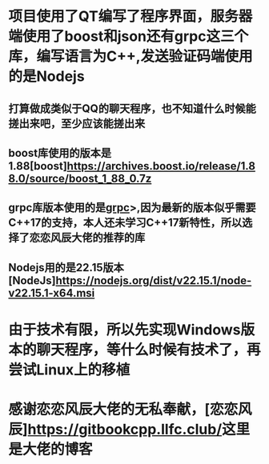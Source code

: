 # 项目使用了QT编写了程序界面，服务器端使用了boost和json还有grpc这三个库，编写语言为C++,发送验证码端使用的是Nodejs
## 打算做成类似于QQ的聊天程序，也不知道什么时候能搓出来吧，至少应该能搓出来
## boost库使用的版本是1.88[boost]<https://archives.boost.io/release/1.88.0/source/boost_1_88_0.7z>
## grpc库版本使用的是[grpc](https://gitee.com/mirrors/grpc-framework)>,因为最新的版本似乎需要C++17的支持，本人还未学习C++17新特性，所以选择了恋恋风辰大佬的推荐的库
## Nodejs用的是22.15版本[NodeJs]<https://nodejs.org/dist/v22.15.1/node-v22.15.1-x64.msi>
# 由于技术有限，所以先实现Windows版本的聊天程序，等什么时候有技术了，再尝试Linux上的移植
# 感谢恋恋风辰大佬的无私奉献，[恋恋风辰]<https://gitbookcpp.llfc.club/>这里是大佬的博客